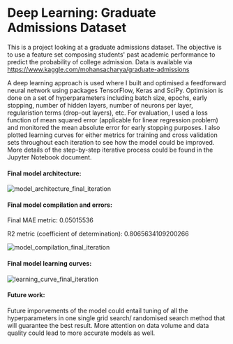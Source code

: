 # Deep Learning: Graduate Admissions Dataset

This is a project looking at a graduate admissions dataset. The objective is to use a feature set composing students' past academic performance to predict the probability of college admission. Data is available via https://www.kaggle.com/mohansacharya/graduate-admissions

A deep learning approach is used where I built and optimised a feedforward neural network using packages TensorFlow, Keras and SciPy. Optimision is done on a set of hyperparameters including batch size, epochs, early stopping, number of hidden layers, number of neurons per layer, regularistion terms (drop-out layers), etc. For evaluation, I used a loss function of mean squared error (applicable for linear regression problem) and monitored the mean absolute error for early stopping purposes. I also plotted learning curves for either metrics for training and cross validation sets throughout each iteration to see how the model could be improved. More details of the step-by-step iterative process could be found in the Jupyter Notebook document.

#### Final model architecture:
![model_architecture_final_iteration](https://user-images.githubusercontent.com/91271318/136998845-12d11fe6-80c4-47bd-a2d9-ff3a8cdb786d.png)

#### Final model compilation and errors:
Final MAE metric: 0.05015536

R2 metric (coefficient of determination): 0.8065634109200266

![model_compilation_final_iteration](https://user-images.githubusercontent.com/91271318/136999897-722b5c00-3480-4101-9c9e-1cc5e9c44e9a.png)

#### Final model learning curves:
![learning_curve_final_iteration](https://user-images.githubusercontent.com/91271318/136998843-76fdcd86-bcd5-48fe-8f5a-bd7facfcbbd2.png)

#### Future work:
Future imporvements of the model could entail tuning of all the hyperparameters in one single grid search/ randomised search method that will guarantee the best result. More attention on data volume and data quality could lead to more accurate models as well.
